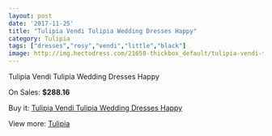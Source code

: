 ```yaml
---
layout: post
date: '2017-11-25'
title: "Tulipia Vendi Tulipia Wedding Dresses Happy"
category: Tulipia
tags: ["dresses","rosy","vendi","little","black"]
image: http://img.hectodress.com/21658-thickbox_default/tulipia-vendi-tulipia-wedding-dresses-happy.jpg
---
```

Tulipia Vendi Tulipia Wedding Dresses Happy

On Sales: **$288.16**
<a href="https://www.hectodress.com/tulipia/10043-tulipia-vendi-tulipia-wedding-dresses-happy.html"><amp-img layout="responsive" width="600" height="600" src="//img.hectodress.com/21658-thickbox_default/tulipia-vendi-tulipia-wedding-dresses-happy.jpg" alt="Tulipia Vendi Tulipia Wedding Dresses Happy 0" /></a>
<a href="https://www.hectodress.com/tulipia/10043-tulipia-vendi-tulipia-wedding-dresses-happy.html"><amp-img layout="responsive" width="600" height="600" src="//img.hectodress.com/21660-thickbox_default/tulipia-vendi-tulipia-wedding-dresses-happy.jpg" alt="Tulipia Vendi Tulipia Wedding Dresses Happy 1" /></a>
<a href="https://www.hectodress.com/tulipia/10043-tulipia-vendi-tulipia-wedding-dresses-happy.html"><amp-img layout="responsive" width="600" height="600" src="//img.hectodress.com/21659-thickbox_default/tulipia-vendi-tulipia-wedding-dresses-happy.jpg" alt="Tulipia Vendi Tulipia Wedding Dresses Happy 2" /></a>

Buy it: [Tulipia Vendi Tulipia Wedding Dresses Happy](https://www.hectodress.com/tulipia/10043-tulipia-vendi-tulipia-wedding-dresses-happy.html "Tulipia Vendi Tulipia Wedding Dresses Happy")

View more: [Tulipia](https://www.hectodress.com/166-tulipia "Tulipia")